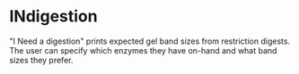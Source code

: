 # INdigestion
"I Need a digestion" prints expected gel band sizes from restriction digests. The user can specify which enzymes they have on-hand and what band sizes they prefer.
